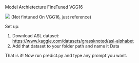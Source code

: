 Model Archietecture FineTuned VGG16

<img src = "https://github.com/ryuaus26/ASL-Recon/assets/88960218/a2d9cff9-86c3-4f68-93f4-eb1ca00c806e">
(Not fintuned On VGG16, just reference)

Set up:

1. Download ASL dataset: https://www.kaggle.com/datasets/grassknoted/asl-alphabet
2. Add that dataset to your folder path and name it Data

That is it! Now run predict.py and type any prompt you want.

